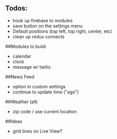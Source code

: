 ## Todos:
- hook up firebase to modules
- save button on the settings menu
- Default positions (top left, top right, center, etc)
- clean up redux connects

##Modules to build
- calendar
- clock
- message w/ twilio

##News Feed
- option in custom settings
- continue to update time ("ago")

##Weather (all)
- zip code / use current location

##Ideas
- grid lines on Live View?
